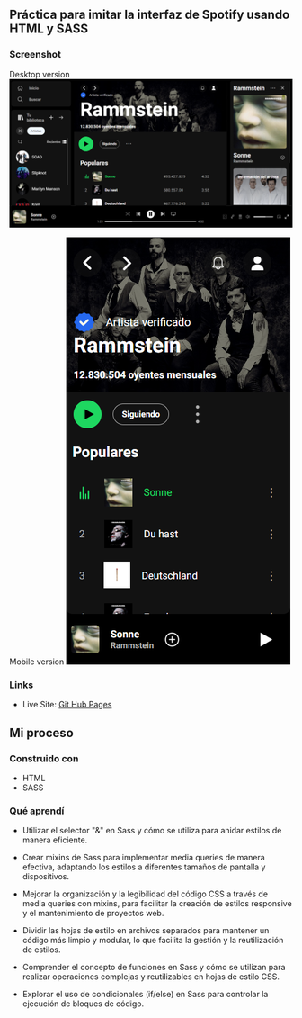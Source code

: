 ## Práctica para imitar la interfaz de Spotify usando HTML y SASS 

### Screenshot

Desktop version
![image of desktop version result](./img/screen-desktop.png)

Mobile version
![image of mobile version result](./img/screen-mobile.png)

### Links

- Live Site: [Git Hub Pages](https://marco-moya.github.io/spotify-practica-sass)

## Mi proceso

### Construido con

- HTML
- SASS

### Qué aprendí

- Utilizar el selector "&" en Sass y cómo se utiliza para anidar estilos de manera eficiente.

- Crear mixins de Sass para implementar media queries de manera efectiva, adaptando los estilos a diferentes tamaños de pantalla y dispositivos.

- Mejorar la organización y la legibilidad del código CSS a través de media queries con mixins, para facilitar la creación de estilos responsive y el mantenimiento de proyectos web.

- Dividir las hojas de estilo en archivos separados para mantener un código más limpio y modular, lo que facilita la gestión y la reutilización de estilos.

- Comprender el concepto de funciones en Sass y cómo se utilizan para realizar operaciones complejas y reutilizables en hojas de estilo CSS.

- Explorar el uso de condicionales (if/else) en Sass para controlar la ejecución de bloques de código.